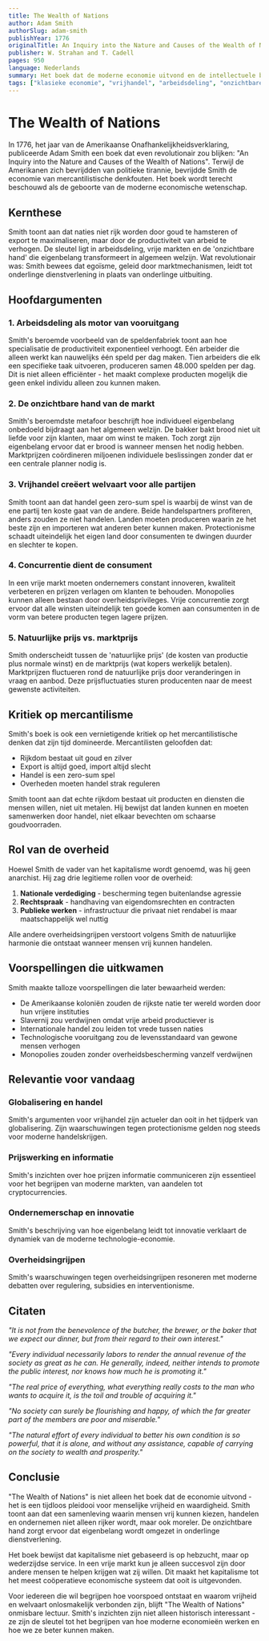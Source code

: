 ```yaml
---
title: The Wealth of Nations
author: Adam Smith
authorSlug: adam-smith
publishYear: 1776
originalTitle: An Inquiry into the Nature and Causes of the Wealth of Nations
publisher: W. Strahan and T. Cadell
pages: 950
language: Nederlands
summary: Het boek dat de moderne economie uitvond en de intellectuele basis legde voor het kapitalisme en de vrijemarkteconomie
tags: ["klasieke economie", "vrijhandel", "arbeidsdeling", "onzichtbare hand", "kapitalisme", "marktwerking"]
---
```


# The Wealth of Nations

In 1776, het jaar van de Amerikaanse Onafhankelijkheidsverklaring, publiceerde Adam Smith een boek dat even revolutionair zou blijken: "An Inquiry into the Nature and Causes of the Wealth of Nations". Terwijl de Amerikanen zich bevrijdden van politieke tirannie, bevrijdde Smith de economie van mercantilistische denkfouten. Het boek wordt terecht beschouwd als de geboorte van de moderne economische wetenschap.

## Kernthese

Smith toont aan dat naties niet rijk worden door goud te hamsteren of export te maximaliseren, maar door de productiviteit van arbeid te verhogen. De sleutel ligt in arbeidsdeling, vrije markten en de 'onzichtbare hand' die eigenbelang transformeert in algemeen welzijn. Wat revolutionair was: Smith bewees dat egoïsme, geleid door marktmechanismen, leidt tot onderlinge dienstverlening in plaats van onderlinge uitbuiting.

## Hoofdargumenten

### 1. Arbeidsdeling als motor van vooruitgang

Smith's beroemde voorbeeld van de speldenfabriek toont aan hoe specialisatie de productiviteit exponentieel verhoogt. Eén arbeider die alleen werkt kan nauwelijks één speld per dag maken. Tien arbeiders die elk een specifieke taak uitvoeren, produceren samen 48.000 spelden per dag. Dit is niet alleen efficiënter - het maakt complexe producten mogelijk die geen enkel individu alleen zou kunnen maken.

### 2. De onzichtbare hand van de markt

Smith's beroemdste metafoor beschrijft hoe individueel eigenbelang onbedoeld bijdraagt aan het algemeen welzijn. De bakker bakt brood niet uit liefde voor zijn klanten, maar om winst te maken. Toch zorgt zijn eigenbelang ervoor dat er brood is wanneer mensen het nodig hebben. Marktprijzen coördineren miljoenen individuele beslissingen zonder dat er een centrale planner nodig is.

### 3. Vrijhandel creëert welvaart voor alle partijen

Smith toont aan dat handel geen zero-sum spel is waarbij de winst van de ene partij ten koste gaat van de andere. Beide handelspartners profiteren, anders zouden ze niet handelen. Landen moeten produceren waarin ze het beste zijn en importeren wat anderen beter kunnen maken. Protectionisme schaadt uiteindelijk het eigen land door consumenten te dwingen duurder en slechter te kopen.

### 4. Concurrentie dient de consument

In een vrije markt moeten ondernemers constant innoveren, kwaliteit verbeteren en prijzen verlagen om klanten te behouden. Monopolies kunnen alleen bestaan door overheidsprivileges. Vrije concurrentie zorgt ervoor dat alle winsten uiteindelijk ten goede komen aan consumenten in de vorm van betere producten tegen lagere prijzen.

### 5. Natuurlijke prijs vs. marktprijs

Smith onderscheidt tussen de 'natuurlijke prijs' (de kosten van productie plus normale winst) en de marktprijs (wat kopers werkelijk betalen). Marktprijzen fluctueren rond de natuurlijke prijs door veranderingen in vraag en aanbod. Deze prijsfluctuaties sturen producenten naar de meest gewenste activiteiten.

## Kritiek op mercantilisme

Smith's boek is ook een vernietigende kritiek op het mercantilistische denken dat zijn tijd domineerde. Mercantilisten geloofden dat:
- Rijkdom bestaat uit goud en zilver
- Export is altijd goed, import altijd slecht
- Handel is een zero-sum spel
- Overheden moeten handel strak reguleren

Smith toont aan dat echte rijkdom bestaat uit producten en diensten die mensen willen, niet uit metalen. Hij bewijst dat landen kunnen en moeten samenwerken door handel, niet elkaar bevechten om schaarse goudvoorraden.

## Rol van de overheid

Hoewel Smith de vader van het kapitalisme wordt genoemd, was hij geen anarchist. Hij zag drie legitieme rollen voor de overheid:

1. **Nationale verdediging** - bescherming tegen buitenlandse agressie
2. **Rechtspraak** - handhaving van eigendomsrechten en contracten  
3. **Publieke werken** - infrastructuur die privaat niet rendabel is maar maatschappelijk wel nuttig

Alle andere overheidsingrijpen verstoort volgens Smith de natuurlijke harmonie die ontstaat wanneer mensen vrij kunnen handelen.

## Voorspellingen die uitkwamen

Smith maakte talloze voorspellingen die later bewaarheid werden:
- De Amerikaanse koloniën zouden de rijkste natie ter wereld worden door hun vrijere instituties
- Slavernij zou verdwijnen omdat vrije arbeid productiever is
- Internationale handel zou leiden tot vrede tussen naties
- Technologische vooruitgang zou de levensstandaard van gewone mensen verhogen
- Monopolies zouden zonder overheidsbescherming vanzelf verdwijnen

## Relevantie voor vandaag

### Globalisering en handel
Smith's argumenten voor vrijhandel zijn actueler dan ooit in het tijdperk van globalisering. Zijn waarschuwingen tegen protectionisme gelden nog steeds voor moderne handelskrijgen.

### Prijswerking en informatie
Smith's inzichten over hoe prijzen informatie communiceren zijn essentieel voor het begrijpen van moderne markten, van aandelen tot cryptocurrencies.

### Ondernemerschap en innovatie
Smith's beschrijving van hoe eigenbelang leidt tot innovatie verklaart de dynamiek van de moderne technologie-economie.

### Overheidsingrijpen
Smith's waarschuwingen tegen overheidsingrijpen resoneren met moderne debatten over regulering, subsidies en interventionisme.

## Citaten

*"It is not from the benevolence of the butcher, the brewer, or the baker that we expect our dinner, but from their regard to their own interest."*

*"Every individual necessarily labors to render the annual revenue of the society as great as he can. He generally, indeed, neither intends to promote the public interest, nor knows how much he is promoting it."*

*"The real price of everything, what everything really costs to the man who wants to acquire it, is the toil and trouble of acquiring it."*

*"No society can surely be flourishing and happy, of which the far greater part of the members are poor and miserable."*

*"The natural effort of every individual to better his own condition is so powerful, that it is alone, and without any assistance, capable of carrying on the society to wealth and prosperity."*

## Conclusie

"The Wealth of Nations" is niet alleen het boek dat de economie uitvond - het is een tijdloos pleidooi voor menselijke vrijheid en waardigheid. Smith toont aan dat een samenleving waarin mensen vrij kunnen kiezen, handelen en ondernemen niet alleen rijker wordt, maar ook moreler. De onzichtbare hand zorgt ervoor dat eigenbelang wordt omgezet in onderlinge dienstverlening.

Het boek bewijst dat kapitalisme niet gebaseerd is op hebzucht, maar op wederzijdse service. In een vrije markt kun je alleen succesvol zijn door andere mensen te helpen krijgen wat zij willen. Dit maakt het kapitalisme tot het meest coöperatieve economische systeem dat ooit is uitgevonden.

Voor iedereen die wil begrijpen hoe voorspoed ontstaat en waarom vrijheid en welvaart onlosmakelijk verbonden zijn, blijft "The Wealth of Nations" onmisbare lectuur. Smith's inzichten zijn niet alleen historisch interessant - ze zijn de sleutel tot het begrijpen van hoe moderne economieën werken en hoe we ze beter kunnen maken. 